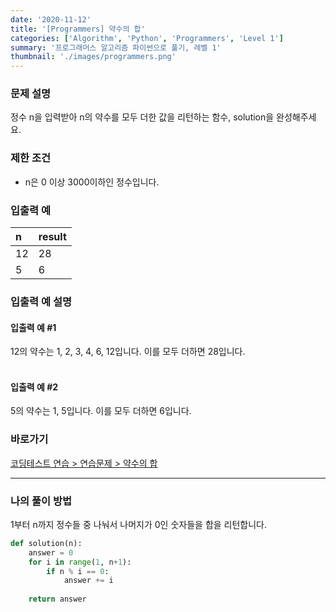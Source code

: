```yaml
---
date: '2020-11-12'
title: '[Programmers] 약수의 합'
categories: ['Algorithm', 'Python', 'Programmers', 'Level 1']
summary: '프로그래머스 알고리즘 파이썬으로 풀기, 레벨 1'
thumbnail: './images/programmers.png'
---
```


### 문제 설명

정수 n을 입력받아 n의 약수를 모두 더한 값을 리턴하는 함수, solution을 완성해주세요.

### 제한 조건

- n은 0 이상 3000이하인 정수입니다.

### 입출력 예

| n | result |
| :---- |:---- |
|12|28|
|5|6|

### 입출력 예 설명

#### 입출력 예 #1

12의 약수는 1, 2, 3, 4, 6, 12입니다. 이를 모두 더하면 28입니다.
<br/><br/>

#### 입출력 예 #2

5의 약수는 1, 5입니다. 이를 모두 더하면 6입니다.

### 바로가기

[코딩테스트 연습 > 연습문제 > 약수의 합](<https://programmers.co.kr/learn/courses/30/lessons/12928?language=python3>)

---

### 나의 풀이 방법

1부터 n까지 정수들 중 나눠서 나머지가 0인 숫자들을 합을 리턴합니다.

``` python
def solution(n):
    answer = 0
    for i in range(1, n+1):
        if n % i == 0:
            answer += i
    
    return answer
```
